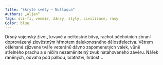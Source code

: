 ```yaml
---
Title: "Skryté světy – Nullaqua"
Authors: „Aljen“
Tags: sci-fi, vesmír, žánry, styly, civilizace, rasy
Color: blue
---
```

Drsný vojenský život, krvavé a nelítostné bitvy, rachot pěchotních zbraní doprovázený zlověstným hřmotem dalekonosného dělostřelectva. Větrem ošlehané zjizvené tváře veteránů dávno zapomenutých válek, vůně střelného prachu a s ničím nezaměnitelný zvuk natahovaného závěru. Nářek raněných, odvaha pod palbou, bratrství, hrdost…
